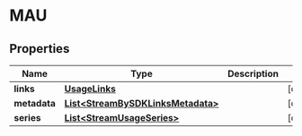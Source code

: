 
# MAU

## Properties
Name | Type | Description | Notes
------------ | ------------- | ------------- | -------------
**links** | [**UsageLinks**](UsageLinks.md) |  |  [optional]
**metadata** | [**List&lt;StreamBySDKLinksMetadata&gt;**](StreamBySDKLinksMetadata.md) |  |  [optional]
**series** | [**List&lt;StreamUsageSeries&gt;**](StreamUsageSeries.md) |  |  [optional]



